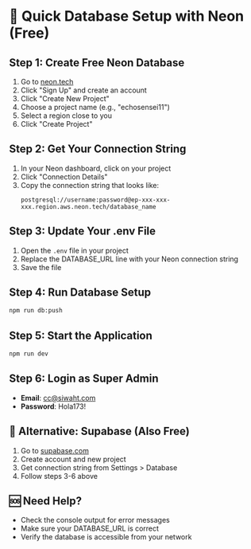 # 🚀 Quick Database Setup with Neon (Free)

## Step 1: Create Free Neon Database
1. Go to [neon.tech](https://neon.tech)
2. Click "Sign Up" and create an account
3. Click "Create New Project"
4. Choose a project name (e.g., "echosensei11")
5. Select a region close to you
6. Click "Create Project"

## Step 2: Get Your Connection String
1. In your Neon dashboard, click on your project
2. Click "Connection Details"
3. Copy the connection string that looks like:
   ```
   postgresql://username:password@ep-xxx-xxx-xxx.region.aws.neon.tech/database_name
   ```

## Step 3: Update Your .env File
1. Open the `.env` file in your project
2. Replace the DATABASE_URL line with your Neon connection string
3. Save the file

## Step 4: Run Database Setup
```bash
npm run db:push
```

## Step 5: Start the Application
```bash
npm run dev
```

## Step 6: Login as Super Admin
- **Email**: cc@siwaht.com
- **Password**: Hola173!

## 🎯 Alternative: Supabase (Also Free)
1. Go to [supabase.com](https://supabase.com)
2. Create account and new project
3. Get connection string from Settings > Database
4. Follow steps 3-6 above

## 🆘 Need Help?
- Check the console output for error messages
- Make sure your DATABASE_URL is correct
- Verify the database is accessible from your network
